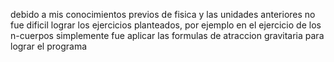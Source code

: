 debido a mis conocimientos previos de fisica y las unidades anteriores no fue dificil lograr los ejercicios planteados, por ejemplo en el ejercicio de los n-cuerpos simplemente fue aplicar las formulas de atraccion gravitaria para lograr el programa
